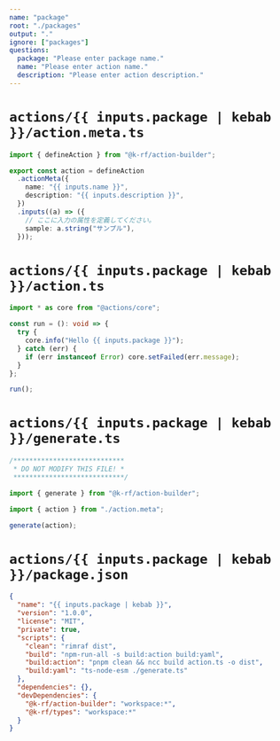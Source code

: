```yaml
---
name: "package"
root: "./packages"
output: "."
ignore: ["packages"]
questions:
  package: "Please enter package name."
  name: "Please enter action name."
  description: "Please enter action description."
---
```


# `actions/{{ inputs.package | kebab }}/action.meta.ts`

```ts
import { defineAction } from "@k-rf/action-builder";

export const action = defineAction
  .actionMeta({
    name: "{{ inputs.name }}",
    description: "{{ inputs.description }}",
  })
  .inputs((a) => ({
    // ここに入力の属性を定義してください。
    sample: a.string("サンプル"),
  }));
```

# `actions/{{ inputs.package | kebab }}/action.ts`

```ts
import * as core from "@actions/core";

const run = (): void => {
  try {
    core.info("Hello {{ inputs.package }}");
  } catch (err) {
    if (err instanceof Error) core.setFailed(err.message);
  }
};

run();
```

# `actions/{{ inputs.package | kebab }}/generate.ts`

```ts
/****************************
 * DO NOT MODIFY THIS FILE! *
 ****************************/

import { generate } from "@k-rf/action-builder";

import { action } from "./action.meta";

generate(action);
```

# `actions/{{ inputs.package | kebab }}/package.json`

```json
{
  "name": "{{ inputs.package | kebab }}",
  "version": "1.0.0",
  "license": "MIT",
  "private": true,
  "scripts": {
    "clean": "rimraf dist",
    "build": "npm-run-all -s build:action build:yaml",
    "build:action": "pnpm clean && ncc build action.ts -o dist",
    "build:yaml": "ts-node-esm ./generate.ts"
  },
  "dependencies": {},
  "devDependencies": {
    "@k-rf/action-builder": "workspace:*",
    "@k-rf/types": "workspace:*"
  }
}
```
